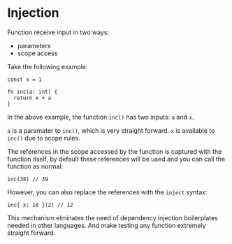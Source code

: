 # Injection

Function receive input in two ways:

- parameters
- scope access

Take the following example:

```just
const x = 1

fn inc(a: int) {
  return x + a
}
```

In the above example, the function `inc()` has two inputs: `a` and `x`.

`a` is a paramater to `inc()`, which is very straight forward.
`x` is available to `inc()` due to scope rules.

The references in the scope accessed by the function is captured with the function itself,
by default these references will be used and you can call the function as normal:

```just
inc(38) // 39
```

However, you can also replace the references with the `inject` syntax:

```just
inc{ x: 10 }(2) // 12
```

This mechanism elminates the need of dependency injection boilerplates needed in other languages. And make testing any function extremely straight forward.
